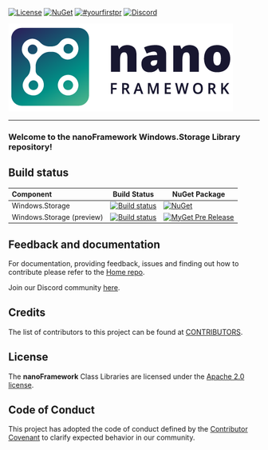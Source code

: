 [![License](https://img.shields.io/badge/License-Apache%202.0-blue.svg)](https://github.com/nanoframework/Home/blob/master/LICENSE) [![NuGet](https://img.shields.io/nuget/dt/nanoFramework.Windows.Storage.svg)]() [![#yourfirstpr](https://img.shields.io/badge/first--timers--only-friendly-blue.svg)](https://github.com/nanoframework/Home/blob/master/CONTRIBUTING.md)
 [![Discord](https://img.shields.io/discord/478725473862549535.svg)](https://discord.gg/gCyBu8T)


![nanoFramework logo](https://github.com/nanoframework/Home/blob/master/resources/logo/nanoFramework-repo-logo.png)

-----

### Welcome to the **nanoFramework** Windows.Storage Library repository!


## Build status


| Component | Build Status | NuGet Package |
|:-|---|---|
| Windows.Storage | [![Build status](https://ci.appveyor.com/api/projects/status/ucxkrrmy3pde1x34/branch/master?svg=true)](https://ci.appveyor.com/project/nfbot/lib-windows-storage/branch/master) | [![NuGet](https://img.shields.io/nuget/vpre/nanoFramework.Windows.storage.svg)](https://www.nuget.org/packages/nanoFramework.Windows.storage/)  |
| Windows.Storage (preview) |[![Build status](https://ci.appveyor.com/api/projects/status/ucxkrrmy3pde1x34/branch/develop?svg=true)](https://ci.appveyor.com/project/nfbot/lib-windows-storage/branch/develop) | [![MyGet Pre Release](https://img.shields.io/myget/nanoframework-dev/vpre/nanoFramework.Windows.Storage.svg)](https://www.myget.org/feed/nanoframework-dev/package/nuget/nanoFramework.Windows.Storage) |


## Feedback and documentation

For documentation, providing feedback, issues and finding out how to contribute please refer to the [Home repo](https://github.com/nanoframework/Home).

Join our Discord community [here](https://discord.gg/gCyBu8T).


## Credits

The list of contributors to this project can be found at [CONTRIBUTORS](https://github.com/nanoframework/Home/blob/master/CONTRIBUTORS.md).


## License

The **nanoFramework** Class Libraries are licensed under the [Apache 2.0 license](http://www.apache.org/licenses/LICENSE-2.0).


## Code of Conduct
This project has adopted the code of conduct defined by the [Contributor Covenant](http://contributor-covenant.org/)
to clarify expected behavior in our community.
